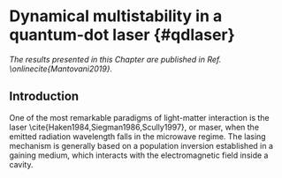 # Dynamical multistability in a quantum-dot laser {#qdlaser}


*The results presented in this Chapter are published in Ref. \onlinecite{Mantovani2019}.*

## Introduction

One of the most remarkable paradigms of light-matter interaction is the laser
\cite{Haken1984,Siegman1986,Scully1997}, or maser, when the emitted radiation
wavelength falls in the microwave regime. The lasing mechanism is generally
based on a population inversion established in a gaining medium, which interacts
with the electromagnetic field inside a cavity. 

